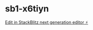 # sb1-x6tiyn

[Edit in StackBlitz next generation editor ⚡️](https://stackblitz.com/~/github.com/csarsnchz/sb1-x6tiyn)